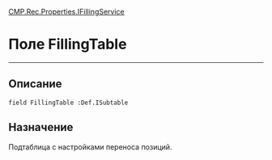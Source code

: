 ﻿---
Link: CMP.Rec.Properties.IFillingService.@FillingTable
---

<!---  Навигация
[Имя проекта](#) :
-->
[CMP.Rec.Properties.IFillingService](Default)

# Поле FillingTable
---

## Описание

    field FillingTable :Def.ISubtable

<!--
## Аргументы{#Args}

### Аргумент1

Описание аргумента 1
-->

## Назначение

Подтаблица с настройками переноса позиций.

<!--
## Пример

    FillingTable...
-->

